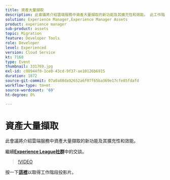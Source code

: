 ```yaml
---
title: 資產大量擷取
description: 此會議將介紹雲端服務中資產大量擷取的新功能及其擴充性和效能。 此工作階段屬於Adobe Developers Live內容事件的一部分。
solution: Experience Manager,Experience Manager Assets
product: experience manager
sub-product: assets
topic: Migration
feature: Developer Tools
role: Developer
level: Experienced
version: Cloud Service
kt: 7168
type: Event
thumbnail: 331769.jpg
exl-id: c08944f0-1ce0-43cd-9f37-ae10126b6915
duration: 1872
source-git-commit: 07a0a88da92652a6f07f65ba369e17cfe85fdafd
workflow-type: tm+mt
source-wordcount: '69'
ht-degree: 0%

---
```


# 資產大量擷取

此會議將介紹雲端服務中資產大量擷取的新功能及其擴充性和效能。

繼續&#x200B;**[Experience League社群](https://adobe.ly/36Yd3v6)**&#x200B;中的交談。

>[!VIDEO](https://video.tv.adobe.com/v/331769/?quality=12&learn=on&hidetitle=true)

按一下&#x200B;**[這裡](/help/adobe-developers-live/assets/asset-bulk-ingestion.pdf)**&#x200B;以取得工作階段投影片。
